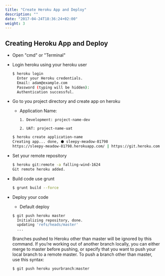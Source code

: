 ```yaml
---
title: "Create Heroku App and Deploy"
description: ""
date: "2017-04-24T18:36:24+02:00"
weight: 3
---
```


## Creating Heroku App and Deploy

- Open "cmd" or "Terminal"

- Login heroku using your heroku user
  ```bash
  $ heroku login
	Enter your Heroku credentials.
	Email: adam@example.com
	Password (typing will be hidden):
	Authentication successful.
  ```
	

- Go to you project directory and create app on heroku
  -	Application Name:

		1. Development: project-name-dev

		2. UAT: project-name-uat

  ```bash
  $ heroku create application-name
  Creating app... done, ⬢ sleepy-meadow-81798
  https://sleepy-meadow-81798.herokuapp.com/ | https://git.heroku.com/sleepy-meadow-81798.git
  ```
- Set your remote repository

  ```bash
  $ heroku git:remote -a falling-wind-1624
  Git remote heroku added.
  ```

- Build code use grunt

  ```bash
  $ grunt build --force
  ```

- Deploy your code
  - Default deploy

  ```bash
  $ git push heroku master
	Initializing repository, done.
	updating 'refs/heads/master'
	...
  ```
  Branches pushed to Heroku other than master will be ignored by this command. If you’re working out of another branch locally, you can either merge to master before pushing, or specify that you want to push your local branch to a remote master. To push a branch other than master, use this syntax:

  ```bash
  $ git push heroku yourbranch:master
  ```

